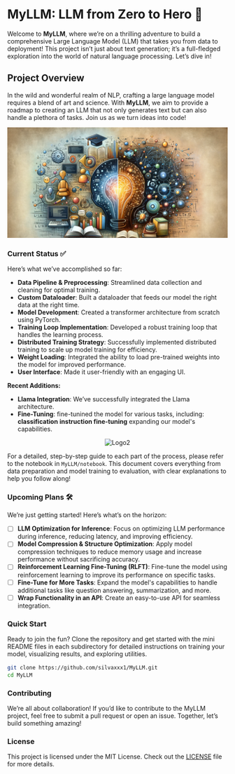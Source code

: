# MyLLM: LLM from Zero to Hero 🚀

Welcome to **MyLLM**, where we’re on a thrilling adventure to build a comprehensive Large Language Model (LLM) that takes you from data to deployment! This project isn’t just about text generation; it’s a full-fledged exploration into the world of natural language processing. Let’s dive in!

## Project Overview

In the wild and wonderful realm of NLP, crafting a large language model requires a blend of art and science. With **MyLLM**, we aim to provide a roadmap to creating an LLM that not only generates text but can also handle a plethora of tasks. Join us as we turn ideas into code!

<div align="center">
  <img src="./LOGO.PNG" alt="Logo1" width="800" />
</div>

### Current Status ✅

Here’s what we’ve accomplished so far:

- **Data Pipeline & Preprocessing**: Streamlined data collection and cleaning for optimal training.
- **Custom Dataloader**: Built a dataloader that feeds our model the right data at the right time.
- **Model Development**: Created a transformer architecture from scratch using PyTorch.
- **Training Loop Implementation**: Developed a robust training loop that handles the learning process.
- **Distributed Training Strategy**: Successfully implemented distributed training to scale up model training for efficiency.
- **Weight Loading**: Integrated the ability to load pre-trained weights into the model for improved performance.
- **User Interface**: Made it user-friendly with an engaging UI.
  
**Recent Additions:**
- **Llama Integration**: We’ve successfully integrated the Llama architecture.
 - **Fine-Tuning**: fine-tunined the model for various tasks, including:
  **classification** 
  **instruction fine-tuning** expanding our model's capabilities.
  
<div align="center">
  <img src="./Capturex.PNG" alt="Logo2" width="800" />
</div>

For a detailed, step-by-step guide to each part of the process, please refer to the notebook in `MyLLM/notebook`. This document covers everything from data preparation and model training to evaluation, with clear explanations to help you follow along!

### Upcoming Plans 🛠️

We’re just getting started! Here’s what’s on the horizon:

- [ ] **LLM Optimization for Inference**: Focus on optimizing LLM performance during inference, reducing latency, and improving efficiency.
- [ ] **Model Compression & Structure Optimization**: Apply model compression techniques to reduce memory usage and increase performance without sacrificing accuracy.
- [ ] **Reinforcement Learning Fine-Tuning (RLFT)**: Fine-tune the model using reinforcement learning to improve its performance on specific tasks.
- [ ] **Fine-Tune for More Tasks**: Expand the model's capabilities to handle additional tasks like question answering, summarization, and more.
- [ ] **Wrap Functionality in an API**: Create an easy-to-use API for seamless integration.

### Quick Start

Ready to join the fun? Clone the repository and get started with the mini README files in each subdirectory for detailed instructions on training your model, visualizing results, and exploring utilities.

```bash
git clone https://github.com/silvaxxx1/MyLLM.git
cd MyLLM
```

### Contributing

We’re all about collaboration! If you’d like to contribute to the MyLLM project, feel free to submit a pull request or open an issue. Together, let’s build something amazing!

### License

This project is licensed under the MIT License. Check out the [LICENSE](LICENSE) file for more details.
```
